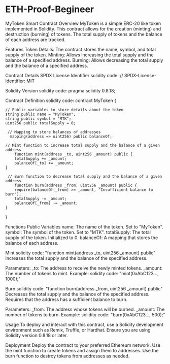 # ETH-Proof-Begineer
MyToken Smart Contract
Overview
MyToken is a simple ERC-20 like token implemented in Solidity. This contract allows for the creation (minting) and destruction (burning) of tokens. The total supply of tokens and the balance of each address are tracked.

Features
Token Details: The contract stores the name, symbol, and total supply of the token.
Minting: Allows increasing the total supply and the balance of a specified address.
Burning: Allows decreasing the total supply and the balance of a specified address.

Contract Details
SPDX License Identifier
solidity
code:
// SPDX-License-Identifier: MIT

Solidity Version
solidity
code:
pragma solidity 0.8.18;

Contract Definition
solidity
code:
contract MyToken {

    // Public variables to store details about the token
    string public name = "MyToken";
    string public symbol = "MTK";
    uint256 public totalSupply = 0;

     // Mapping to store balances of addresses
      mapping(address => uint256) public balanceOf;

    // Mint function to increase total supply and the balance of a given address
        function mint(address _to, uint256 _amount) public {
        totalSupply += _amount;
        balanceOf[_to] += _amount;
    }

     // Burn function to decrease total supply and the balance of a given address
        function burn(address _from, uint256 _amount) public {
        require(balanceOf[_from] >= _amount, "Insufficient balance to burn");
        totalSupply -= _amount;
        balanceOf[_from] -= _amount;
    }
}

Functions
Public Variables
name: The name of the token. Set to "MyToken".
symbol: The symbol of the token. Set to "MTK".
totalSupply: The total supply of the token. Initialized to 0.
balanceOf: A mapping that stores the balance of each address.

Mint
solidity
code:
"function mint(address _to, uint256 _amount) public"
Increases the total supply and the balance of the specified address.

Parameters:
_to: The address to receive the newly minted tokens.
_amount: The number of tokens to mint.
Example:
solidity
code:
"mint(0xAbC123..., 1000);"

Burn
solidity
code:
"function burn(address _from, uint256 _amount) public"
Decreases the total supply and the balance of the specified address. Requires that the address has a sufficient balance to burn.

Parameters:
_from: The address whose tokens will be burned.
_amount: The number of tokens to burn.
Example:
solidity
code:
"burn(0xAbC123..., 500);"

Usage
To deploy and interact with this contract, use a Solidity development environment such as Remix, Truffle, or Hardhat. Ensure you are using Solidity version 0.8.18 or later.

Deployment
Deploy the contract to your preferred Ethereum network.
Use the mint function to create tokens and assign them to addresses.
Use the burn function to destroy tokens from addresses as needed.

